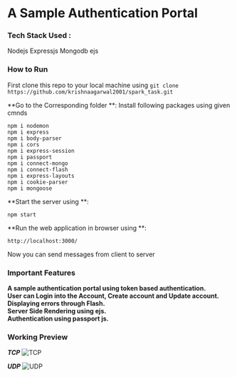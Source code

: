 # A Sample Authentication Portal 

### Tech Stack Used :
Nodejs Expressjs Mongodb ejs

### How to Run
First clone this repo to your local machine using `git clone https://github.com/krishnaagarwal2001/spark_task.git`

**Go to the Corresponding folder **:
Install following packages using given cmnds

```
npm i nodemon
npm i express
npm i body-parser
npm i cors
npm i express-session
npm i passport
npm i connect-mongo
npm i connect-flash
npm i express-layouts
npm i cookie-parser
npm i mongoose
```
**Start the server using **:
```
npm start
```
**Run the web application in browser using **:
```
http://localhost:3000/
```

Now you can send messages from client to server

### Important Features
**A sample authentication portal using token based authentication.**  
**User can Login into the Account, Create account and Update account.**  
**Displaying errors through Flash.**  
**Server Side Rendering using ejs.**  
**Authentication using passport js.**  

### Working Preview

***TCP***
![TCP](https://user-images.githubusercontent.com/63241474/109414703-41e09200-79da-11eb-9c31-a3ce8dbc9cba.png)

***UDP***
![UDP](https://user-images.githubusercontent.com/63241474/109414741-81a77980-79da-11eb-968c-e4d6d85f68a0.png)





